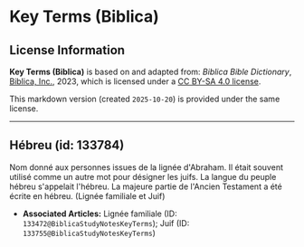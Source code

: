 # Key Terms (Biblica)

## License Information

**Key Terms (Biblica)** is based on and adapted from: _Biblica Bible Dictionary_, [Biblica, Inc.](https://www.biblica.com/), 2023, which is licensed under a [CC BY-SA 4.0 license](https://creativecommons.org/licenses/by-sa/4.0/legalcode.en).

This markdown version (created `2025-10-20`) is provided under the same license.



--------------------------------

## Hébreu (id: 133784)

Nom donné aux personnes issues de la lignée d'Abraham. Il était souvent utilisé comme un autre mot pour désigner les juifs. La langue du peuple hébreu s'appelait l'hébreu. La majeure partie de l'Ancien Testament a été écrite en hébreu. (Lignée familiale et Juif)

* **Associated Articles:** Lignée familiale (ID: `133472@BiblicaStudyNotesKeyTerms`); Juif (ID: `133755@BiblicaStudyNotesKeyTerms`)

